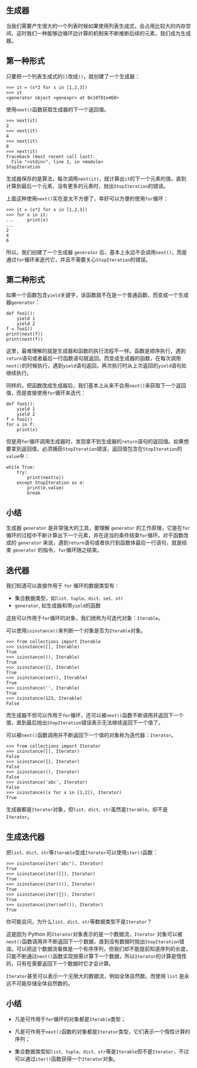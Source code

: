 ## 生成器

当我们需要产生很大的一个列表时候如果使用列表生成式，会占用比较大的内存空间，这时我们一种能够边循环边计算的机制来不断推断后续的元素，我们成为生成器。

## 第一种形式

只要把一个列表生成式的`[]`改成`()`，就创建了一个生成器：

```
>>> it = (x*2 for x in [1,2,3])
>>> it
<generator object <genexpr> at 0x10f81e468>
```

使用`next()`函数获取生成器的下一个返回值。

```
>>> next(it)
2
>>> next(it)
4
>>> next(it)
6
>>> next(it)
Traceback (most recent call last):
  File "<stdin>", line 1, in <module>
StopIteration
```

生成器保存的是算法，每次调用`next(it)`，就计算出`it`的下一个元素的值，直到计算到最后一个元素，没有更多的元素时，抛出`StopIteration`的错误。

上面这种使用`next()`实在是太不方便了，幸好可以方便的使用`for`循环：

```
>>> it = (x*2 for x in [1,2,3])
>>> for x in it:
...     print(x)
...
2
4
6
```

所以，我们创建了一个生成器 `generator` 后，基本上永远不会调用`next()`，而是通过`for`循环来迭代它，并且不需要关心`StopIteration`的错误。

## 第二种形式

如果一个函数包含`yield`关键字，该函数就不在是一个普通函数，而变成一个生成器`generator`：

```
def foo1():
    yield 1
    yield 2
f = foo1()
print(next(f))
print(next(f))
```

这里，最难理解的就是生成器和函数的执行流程不一样。函数是顺序执行，遇到`return`语句或者最后一行函数语句就返回。而变成生成器的函数，在每次调用`next()`的时候执行，遇到`yield`语句返回，再次执行时从上次返回的`yield`语句处继续执行。

同样的，把函数改成生成器后，我们基本上从来不会用`next()`来获取下一个返回值，而是直接使用`for`循环来迭代：

```
def foo1():
    yield 1
    yield 2
f = foo1()
for x in f:
    print(x)
```

但是用`for`循环调用生成器时，发现拿不到生成器的`return`语句的返回值。如果想要拿到返回值，必须捕获`StopIteration`错误，返回值包含在`StopIteration`的`value`中：

```
while True:
    try:
        print(next(o))
    except StopIteration as e:
        print(e.value)
        break
```

## 小结

生成器 `generator` 是非常强大的工具，要理解 `generator` 的工作原理，它是在`for`循环的过程中不断计算出下一个元素，并在适当的条件结束`for`循环。对于函数改成的 `generator` 来说，遇到`return`语句或者执行到函数体最后一行语句，就是结束 `generator` 的指令，`for`循环随之结束。

## 迭代器

我们知道可以直接作用于 `for` 循环的数据类型有：

- 集合数据类型，如`list、tuple、dict、set、str`
- `generator`, 如生成器和带`yield`的函数

这些可以作用于`for`循环的对象，我们统称为可迭代对象：`Iterable`。

可以使用`isinstance()`来判断一个对象是否为`Iterable`对象。

```
>>> from collections import Iterable
>>> isinstance([], Iterable)
True
>>> isinstance((), Iterable)
True
>>> isinstance({}, Iterable)
True
>>> isinstance(set(), Iterable)
True
>>> isinstance('', Iterable)
True
>>> isinstance(123, Iterable)
False
```

而生成器不但可以作用于`for`循环，还可以被`next()`函数不断调用并返回下一个值，直到最后抛出`StopIteration`错误表示无法继续返回下一个值了。

可以被`next()`函数调用并不断返回下一个值的对象称为迭代器：`Iterator`。

```
>>> from collections import Iterator
>>> isinstance([], Iterator)
False
>>> isinstance({}, Iterator)
False
>>> isinstance((), Iterator)
False
>>> isinstance('abc', Iterator)
False
>>> isinstance((x for x in [1,2]), Iterator)
True
```

生成器都是`Iterator`对象，但`list、dict、str`虽然是`Iterable`，却不是`Iterator`。

## 生成迭代器

把`list、dict、str`等`Iterable`变成`Iterator`可以使用`iter()`函数：

```
>>> isinstance(iter('abc'), Iterator)
True
>>> isinstance(iter([]), Iterator)
True
>>> isinstance(iter(()), Iterator)
True
>>> isinstance(iter({}), Iterator)
True
>>> isinstance(iter(set()), Iterator)
True
```

你可能会问，为什么`list、dict、str`等数据类型不是`Iterator`？

这是因为 Python 的`Iterator`对象表示的是一个数据流，`Iterator` 对象可以被`next()`函数调用并不断返回下一个数据，直到没有数据时抛出`StopIteration`错误。可以把这个数据流看做是一个有序序列，但我们却不能提前知道序列的长度，只能不断通过`next()`函数实现按需计算下一个数据，所以`Iterator`的计算是惰性的，只有在需要返回下一个数据时它才会计算。

`Iterator`甚至可以表示一个无限大的数据流，例如全体自然数。而使用 `list` 是永远不可能存储全体自然数的。

## 小结

- 凡是可作用于`for`循环的对象都是`Iterable`类型；

- 凡是可作用于`next()`函数的对象都是`Iterator`类型，它们表示一个惰性计算的序列；

- 集合数据类型如`list、tuple、dict、str`等是`Iterable`但不是`Iterator`，不过可以通过`iter()`函数获得一个`Iterator`对象。



